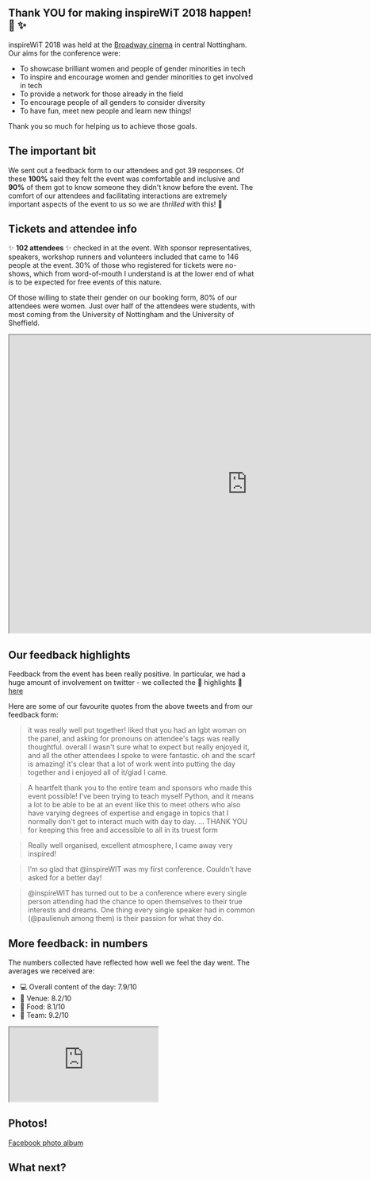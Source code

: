 ## Thank **YOU** for making inspireWiT 2018 happen! :sparkling_heart: :sparkles:

inspireWiT 2018 was held at the [Broadway cinema](http://www.broadway.org.uk/) in central Nottingham. Our aims for the conference were:

- To showcase brilliant women and people of gender minorities in tech
- To inspire and encourage women and gender minorities to get involved in tech
- To provide a network for those already in the field
- To encourage people of all genders to consider diversity
- To have fun, meet new people and learn new things!

Thank you so much for helping us to achieve those goals.

## The important bit

We sent out a feedback form to our attendees and got 39 responses. Of these **100%** said they felt the event was comfortable and inclusive and **90%** of them got to know someone they didn't know before the event. The comfort of our attendees and facilitating interactions are extremely important aspects of the event to us so we are _thrilled_ with this! :purple_heart:

## Tickets and attendee info

:sparkles: **102 attendees** :sparkles: checked in at the event. With sponsor representatives, speakers, workshop runners and volunteers included that came to 146 people at the event. 30% of those who registered for tickets were no-shows, which from word-of-mouth I understand is at the lower end of what is to be expected for free events of this nature.

Of those willing to state their gender on our booking form, 80% of our attendees were women. Just over half of the attendees were students, with most coming from the University of Nottingham and the University of Sheffield.

<iframe style="width: 960px; height: 600px" src="https://docs.google.com/spreadsheets/d/e/2PACX-1vTVt0YE87fXQkQJg5_sL2qk87_1xPSvM5VeImlDotsfsz5Apd714OaLihEkYDV-h9LBD7dxdDi81zhA/pubhtml?widget=true&amp;headers=false"></iframe>

## Our feedback highlights

Feedback from the event has been really positive. In particular, we had a huge amount of involvement on twitter - we collected the :purple_heart: highlights :purple_heart: [here](https://twitter.com/i/moments/982925267114053633)

Here are some of our favourite quotes from the above tweets and from our feedback form:

> it was really well put together! liked that you had an lgbt woman on the panel, and asking for pronouns on attendee's tags was really thoughtful. overall I wasn't sure what to expect but really enjoyed it, and all the other attendees I spoke to were fantastic. oh and the scarf is amazing! it's clear that a lot of work went into putting the day together and i enjoyed all of it/glad I came.

> A heartfelt thank you to the entire team and sponsors who made this event possible! I've been trying to teach myself Python, and it means a lot to be able to be at an event like this to meet others who also have varying degrees of expertise and engage in topics that I normally don't get to interact much with day to day. ... THANK YOU for keeping this free and accessible to all in its truest form

> Really well organised, excellent atmosphere, I came away very inspired!

> I’m so glad that @inspireWIT was my first conference. Couldn’t have asked for a better day!

> @inspireWIT has turned out to be a conference where every single person attending had the chance to open themselves to their true interests and dreams. One thing every single speaker had in common (@paulienuh among them) is their passion for what they do.

## More feedback: in numbers

The numbers collected have reflected how well we feel the day went. The averages we received are:

- :computer: Overall content of the day: 7.9/10
- :cinema: Venue: 8.2/10
- :bread: Food: 8.1/10
- :information_desk_person: Team: 9.2/10



<iframe src="https://docs.google.com/spreadsheets/d/e/2PACX-1vQReUPefpIIe2KtGSb6Twyf4uyEkKtjp_Z9hV3IA4pJ4rfxjQ_aFZ0vel8oIZ9QacR6AKpeWtUwGbWT/pubhtml?widget=true&amp;headers=false"></iframe>

## Photos!

[Facebook photo album](https://www.facebook.com/media/set/?set=a.2080875002148813.1073741831.1689814531254864&type=1&l=6c551e931e)

## What next?


